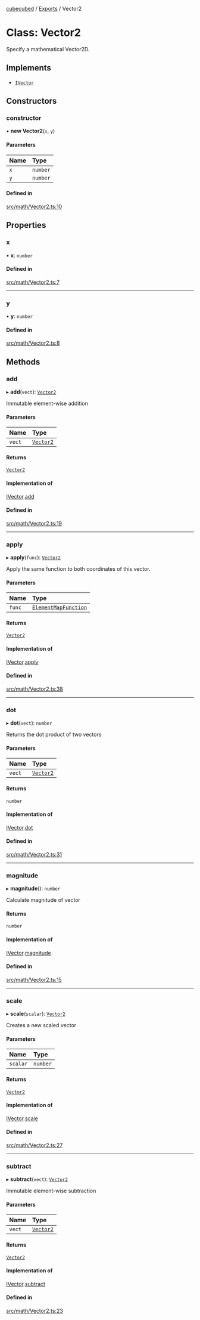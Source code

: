 [cubecubed](/reference/README.md) / [Exports](/reference/modules.md) / Vector2

# Class: Vector2

Specify a mathematical Vector2D.

## Implements

- [`IVector`](/reference/interfaces/IVector.md)

## Constructors

### constructor

• **new Vector2**(`x`, `y`)

#### Parameters

| Name | Type |
| :------ | :------ |
| `x` | `number` |
| `y` | `number` |

#### Defined in

[src/math/Vector2.ts:10](https://github.com/imaphatduc/cubecubed/blob/0c47e8e/src/math/Vector2.ts#L10)

## Properties

### x

• **x**: `number`

#### Defined in

[src/math/Vector2.ts:7](https://github.com/imaphatduc/cubecubed/blob/0c47e8e/src/math/Vector2.ts#L7)

___

### y

• **y**: `number`

#### Defined in

[src/math/Vector2.ts:8](https://github.com/imaphatduc/cubecubed/blob/0c47e8e/src/math/Vector2.ts#L8)

## Methods

### add

▸ **add**(`vect`): [`Vector2`](/reference/classes/Vector2.md)

Immutable element-wise addition

#### Parameters

| Name | Type |
| :------ | :------ |
| `vect` | [`Vector2`](/reference/classes/Vector2.md) |

#### Returns

[`Vector2`](/reference/classes/Vector2.md)

#### Implementation of

[IVector](/reference/interfaces/IVector.md).[add](/reference/interfaces/IVector.md#add)

#### Defined in

[src/math/Vector2.ts:19](https://github.com/imaphatduc/cubecubed/blob/0c47e8e/src/math/Vector2.ts#L19)

___

### apply

▸ **apply**(`func`): [`Vector2`](/reference/classes/Vector2.md)

Apply the same function to both coordinates of this vector.

#### Parameters

| Name | Type |
| :------ | :------ |
| `func` | [`ElementMapFunction`](/reference/types/ElementMapFunction.md) |

#### Returns

[`Vector2`](/reference/classes/Vector2.md)

#### Implementation of

[IVector](/reference/interfaces/IVector.md).[apply](/reference/interfaces/IVector.md#apply)

#### Defined in

[src/math/Vector2.ts:38](https://github.com/imaphatduc/cubecubed/blob/0c47e8e/src/math/Vector2.ts#L38)

___

### dot

▸ **dot**(`vect`): `number`

Returns the dot product of two vectors

#### Parameters

| Name | Type |
| :------ | :------ |
| `vect` | [`Vector2`](/reference/classes/Vector2.md) |

#### Returns

`number`

#### Implementation of

[IVector](/reference/interfaces/IVector.md).[dot](/reference/interfaces/IVector.md#dot)

#### Defined in

[src/math/Vector2.ts:31](https://github.com/imaphatduc/cubecubed/blob/0c47e8e/src/math/Vector2.ts#L31)

___

### magnitude

▸ **magnitude**(): `number`

Calculate magnitude of vector

#### Returns

`number`

#### Implementation of

[IVector](/reference/interfaces/IVector.md).[magnitude](/reference/interfaces/IVector.md#magnitude)

#### Defined in

[src/math/Vector2.ts:15](https://github.com/imaphatduc/cubecubed/blob/0c47e8e/src/math/Vector2.ts#L15)

___

### scale

▸ **scale**(`scalar`): [`Vector2`](/reference/classes/Vector2.md)

Creates a new scaled vector

#### Parameters

| Name | Type |
| :------ | :------ |
| `scalar` | `number` |

#### Returns

[`Vector2`](/reference/classes/Vector2.md)

#### Implementation of

[IVector](/reference/interfaces/IVector.md).[scale](/reference/interfaces/IVector.md#scale)

#### Defined in

[src/math/Vector2.ts:27](https://github.com/imaphatduc/cubecubed/blob/0c47e8e/src/math/Vector2.ts#L27)

___

### subtract

▸ **subtract**(`vect`): [`Vector2`](/reference/classes/Vector2.md)

Immutable element-wise subtraction

#### Parameters

| Name | Type |
| :------ | :------ |
| `vect` | [`Vector2`](/reference/classes/Vector2.md) |

#### Returns

[`Vector2`](/reference/classes/Vector2.md)

#### Implementation of

[IVector](/reference/interfaces/IVector.md).[subtract](/reference/interfaces/IVector.md#subtract)

#### Defined in

[src/math/Vector2.ts:23](https://github.com/imaphatduc/cubecubed/blob/0c47e8e/src/math/Vector2.ts#L23)

